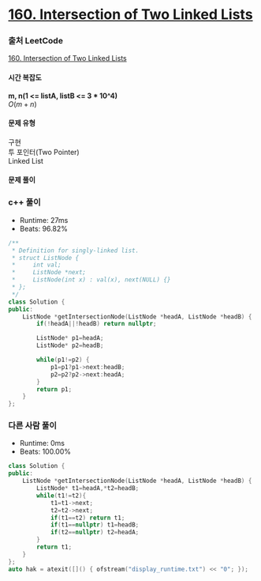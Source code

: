 # [160. Intersection of Two Linked Lists](https://leetcode.com/problems/intersection-of-two-linked-lists/description/)

### 출처 LeetCode
[160. Intersection of Two Linked Lists](https://leetcode.com/problems/intersection-of-two-linked-lists/description/)

#### 시간 복잡도
**m, n(1 <= listA, listB <= 3 * 10^4)**  
$`O(m + n)`$

#### 문제 유형
구현  
투 포인터(Two Pointer)  
Linked List

#### 문제 풀이

### c++ 풀이
- Runtime: 27ms
- Beats: 96.82%
```c++
/**
 * Definition for singly-linked list.
 * struct ListNode {
 *     int val;
 *     ListNode *next;
 *     ListNode(int x) : val(x), next(NULL) {}
 * };
 */
class Solution {
public:
    ListNode *getIntersectionNode(ListNode *headA, ListNode *headB) {
        if(!headA||!headB) return nullptr;

        ListNode* p1=headA;
        ListNode* p2=headB;

        while(p1!=p2) {            
            p1=p1?p1->next:headB;
            p2=p2?p2->next:headA;                 
        }
        return p1;
    }
};
```

### 다른 사람 풀이
- Runtime: 0ms
- Beats: 100.00%
```c++
class Solution {
public:
    ListNode *getIntersectionNode(ListNode *headA, ListNode *headB) {
        ListNode* t1=headA,*t2=headB;
        while(t1!=t2){
            t1=t1->next;
            t2=t2->next;
            if(t1==t2) return t1;
            if(t1==nullptr) t1=headB;
            if(t2==nullptr) t2=headA;
        }
        return t1;
    }
};
auto hak = atexit([]() { ofstream("display_runtime.txt") << "0"; });
```